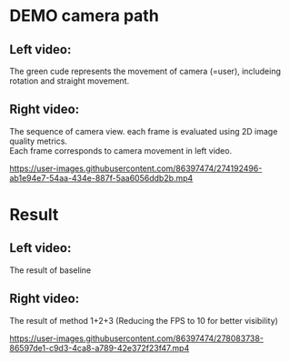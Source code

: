 # DEMO camera path

## Left video:
The green cude represents the movement of camera (=user), includeing rotation and straight movement.

## Right video:
The sequence of camera view. each frame is evaluated using 2D image quality metrics.   
Each frame corresponds to camera movement in left video. 

https://user-images.githubusercontent.com/86397474/274192496-ab1e94e7-54aa-434e-887f-5aa6056ddb2b.mp4


# Result

## Left video:
The result of baseline
## Right video:
The result of method 1+2+3
(Reducing the FPS to 10 for better visibility)

https://user-images.githubusercontent.com/86397474/278083738-86597de1-c9d3-4ca8-a789-42e372f23f47.mp4

